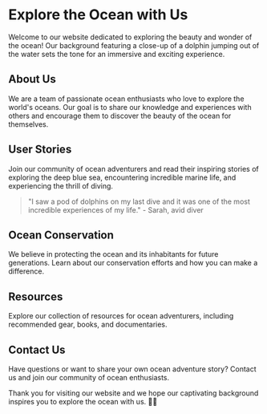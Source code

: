 <!--font:I recommend using the "Montserrat" font for your website.-->

# Explore the Ocean with Us

Welcome to our website dedicated to exploring the beauty and wonder of the ocean! Our background featuring a close-up of a dolphin jumping out of the water sets the tone for an immersive and exciting experience.

## About Us
We are a team of passionate ocean enthusiasts who love to explore the world's oceans. Our goal is to share our knowledge and experiences with others and encourage them to discover the beauty of the ocean for themselves.

## User Stories
Join our community of ocean adventurers and read their inspiring stories of exploring the deep blue sea, encountering incredible marine life, and experiencing the thrill of diving.

> "I saw a pod of dolphins on my last dive and it was one of the most incredible experiences of my life." - Sarah, avid diver

## Ocean Conservation
We believe in protecting the ocean and its inhabitants for future generations. Learn about our conservation efforts and how you can make a difference.

## Resources
Explore our collection of resources for ocean adventurers, including recommended gear, books, and documentaries.

## Contact Us
Have questions or want to share your own ocean adventure story? Contact us and join our community of ocean enthusiasts.

Thank you for visiting our website and we hope our captivating background inspires you to explore the ocean with us. 🌊🐬

<!--

Write me content for website with wallpaper which alt text is:

"A close-up of a dolphin jumping out of the water"

The name/title of the page should not be 1:1 copy of the alt text but rather a real content of the website which is using this wallpaper.

- Use markdown format 
- Start with heading
- Heading should be short and concise
- The content should look like a real website 
- The website should not be about the wallpaper, wallpaper is just a related background
- Heading should be contain work "wallpaper" or "background"
- Include real sections like references, contact, user stories, etc. use things relevant to the page purpose.
- Feel free to use structure like headings, bullets, numbering, blockquotes, paragraphs, horizontal lines, etc.
- You can use formatting like bold or _italic_
- You can include UTF-8 emojis
- Links should be only #hash anchors (and you can refer to the document itself)
- Do not include images


---


# Ocean Adventure Wallpaper

Welcome to our website dedicated to ocean adventures! Our stunning wallpaper featuring a close-up of a dolphin jumping out of the water will transport you to the depths of the sea and inspire your next adventure.

## About Us
We are a team of passionate ocean enthusiasts who love to explore the world's oceans. Our goal is to share our knowledge and experiences with others and encourage them to discover the beauty of the ocean for themselves.

## User Stories
Our community of ocean adventurers has shared their stories of exploring the deep blue sea, encountering incredible marine life, and experiencing the thrill of diving. Read their inspiring stories and get inspired for your own adventure.

> "I saw a pod of dolphins on my last dive and it was one of the most incredible experiences of my life." - Sarah, avid diver

## Ocean Conservation
We believe in protecting the ocean and its inhabitants for future generations. Learn about our conservation efforts and how you can make a difference.

## References
Explore our collection of resources for ocean adventurers, including recommended gear, books, and documentaries.

## Contact Us
Have questions or want to share your own ocean adventure story? Contact us and join our community of ocean enthusiasts.

Thank you for visiting our website and we hope our ocean adventure wallpaper inspires you to explore the beauty of the ocean. 🌊🐬


---


Heading should not include word "wallpaper". The website should not be about the wallpaper itself, wallpaper is just a related background, rewrite whole content.


---


# Dive into the World of Ocean Adventures

Welcome to our website dedicated to exploring the wonders of the ocean! Our stunning background featuring a close-up of a dolphin jumping out of the water sets the tone for an immersive and exciting experience.

## About Us
We are a team of passionate ocean enthusiasts who love to explore the world's oceans. Our goal is to share our knowledge and experiences with others and encourage them to discover the beauty of the ocean for themselves.

## User Stories
Our community of ocean adventurers has shared their stories of exploring the deep blue sea, encountering incredible marine life, and experiencing the thrill of diving. Read their inspiring stories and get inspired for your own adventure.

> "I saw a pod of dolphins on my last dive and it was one of the most incredible experiences of my life." - Sarah, avid diver

## Ocean Conservation
We believe in protecting the ocean and its inhabitants for future generations. Learn about our conservation efforts and how you can make a difference.

## Resources
Explore our collection of resources for ocean adventurers, including recommended gear, books, and documentaries.

## Contact Us
Have questions or want to share your own ocean adventure story? Contact us and join our community of ocean enthusiasts.

Thank you for visiting our website and we hope our captivating background inspires you to dive into the world of ocean adventures. 🌊🐬


---


Heading is too long, rewrite whole content.


---


# Discover the Wonders of the Ocean

Welcome to our website dedicated to exploring the beauty and wonder of the ocean! Our background featuring a close-up of a dolphin jumping out of the water sets the tone for an immersive and exciting experience.

## About Us
We are a team of passionate ocean enthusiasts who love to explore the world's oceans. Our goal is to share our knowledge and experiences with others and encourage them to discover the beauty of the ocean for themselves.

## User Stories
Our community of ocean adventurers has shared their stories of exploring the deep blue sea, encountering incredible marine life, and experiencing the thrill of diving. Read their inspiring stories and get inspired for your own adventure.

> "I saw a pod of dolphins on my last dive and it was one of the most incredible experiences of my life." - Sarah, avid diver

## Ocean Conservation
We believe in protecting the ocean and its inhabitants for future generations. Learn about our conservation efforts and how you can make a difference.

## Resources
Explore our collection of resources for ocean adventurers, including recommended gear, books, and documentaries.

## Contact Us
Have questions or want to share your own ocean adventure story? Contact us and join our community of ocean enthusiasts.

Thank you for visiting our website and we hope our captivating background inspires you to discover the wonders of the ocean. 🌊🐬


---


Heading is too long, rewrite whole content.


---


# Explore the Ocean with Us

Welcome to our website dedicated to exploring the beauty and wonder of the ocean! Our background featuring a close-up of a dolphin jumping out of the water sets the tone for an immersive and exciting experience.

## About Us
We are a team of passionate ocean enthusiasts who love to explore the world's oceans. Our goal is to share our knowledge and experiences with others and encourage them to discover the beauty of the ocean for themselves.

## User Stories
Join our community of ocean adventurers and read their inspiring stories of exploring the deep blue sea, encountering incredible marine life, and experiencing the thrill of diving.

> "I saw a pod of dolphins on my last dive and it was one of the most incredible experiences of my life." - Sarah, avid diver

## Ocean Conservation
We believe in protecting the ocean and its inhabitants for future generations. Learn about our conservation efforts and how you can make a difference.

## Resources
Explore our collection of resources for ocean adventurers, including recommended gear, books, and documentaries.

## Contact Us
Have questions or want to share your own ocean adventure story? Contact us and join our community of ocean enthusiasts.

Thank you for visiting our website and we hope our captivating background inspires you to explore the ocean with us. 🌊🐬


---


Write me a Google font which is best fitting for the website.

Pick from the list:
- Barlow Condensed
- Exo 2
- IBM Plex Sans
- Raleway
- Orbitron
- Roboto
- Great Vibes
- Playfair Display
- Futura
- Dancing Script
- Inter
- Lobster
- Alegreya
- Open Sans
- Poppins
- Lato
- Montserrat


Write just the font name nothing else.


---


I recommend using the "Montserrat" font for your website.

-->
